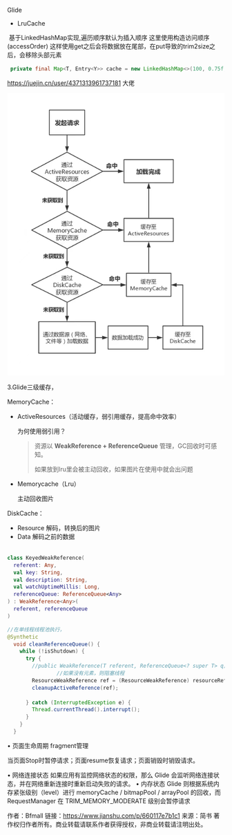 Glide

- LruCache

​		基于LinkedHashMap实现,遍历顺序默认为插入顺序
​		这里使用构造访问顺序(accessOrder)
​		这样使用get之后会将数据放在尾部，在put导致的trim2size之后，会移除头部元素

```java
 private final Map<T, Entry<Y>> cache = new LinkedHashMap<>(100, 0.75f, accessOrder = true);
```



https://juejin.cn/user/4371313961737181 大佬



![glide缓存命中](img/Glide/glide%E7%BC%93%E5%AD%98%E5%91%BD%E4%B8%AD.jpg)

3.Glide三级缓存，

MemoryCache：

- ActiveResources（活动缓存，弱引用缓存，提高命中效率）

  为何使用弱引用？ 

  > 资源以 **WeakReference + ReferenceQueue** 管理，GC回收时可感知。
  >
  > 如果放到lru里会被主动回收，如果图片在使用中就会出问题

- Memorycache（Lru）

  主动回收图片

DiskCache：

- Resource 解码，转换后的图片
- Data 解码之前的数据

```kotlin

class KeyedWeakReference(
  referent: Any,
  val key: String,
  val description: String,
  val watchUptimeMillis: Long,
  referenceQueue: ReferenceQueue<Any>
) : WeakReference<Any>(
  referent, referenceQueue
)
```


```java
//在单线程线程池执行， 
@Synthetic
  void cleanReferenceQueue() {
    while (!isShutdown) {
      try {
      	//public WeakReference(T referent, ReferenceQueue<? super T> q)
				//如果没有元素，则阻塞线程
        ResourceWeakReference ref = (ResourceWeakReference) resourceReferenceQueue.remove();
        cleanupActiveReference(ref);
 		
      } catch (InterruptedException e) {
        Thread.currentThread().interrupt();
      }
    }
  }
```





• 页面生命周期 fragment管理



 当页面Stop时暂停请求；页面resume恢复请求；页面销毁时销毁请求。

 • 网络连接状态
 如果应用有监控网络状态的权限，那么 Glide 会监听网络连接状态，并在网络重新连接时重新启动失败的请求。
 • 内存状态
 Glide 则根据系统内存紧张级别（level）进行 memoryCache / bitmapPool / arrayPool 的回收，而 RequestManager 在 TRIM_MEMORY_MODERATE 级别会暂停请求

作者：Bfmall
链接：https://www.jianshu.com/p/660117e7b1c1
来源：简书
著作权归作者所有。商业转载请联系作者获得授权，非商业转载请注明出处。
